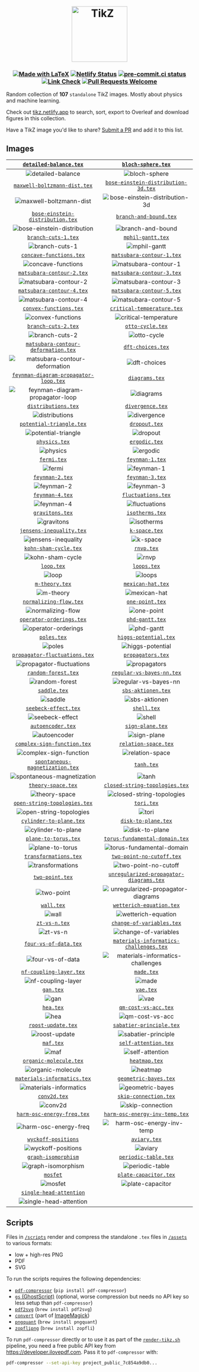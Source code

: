 <h1 align="center">
  <a href="https://tikz.netlify.app">
    <img src="assets/favicon.svg" alt="TikZ" height=150>
  </a>
</h1>

<h3 align="center">

[![Made with LaTeX](https://img.shields.io/badge/Made%20with-LaTeX-1f425f.svg)](https://latex-project.org)
[![Netlify Status](https://api.netlify.com/api/v1/badges/a0303431-0e3a-44f8-af97-1071ec922f53/deploy-status)](https://app.netlify.com/sites/tikz/deploys)
[![pre-commit.ci status](https://results.pre-commit.ci/badge/github/janosh/tikz/main.svg)](https://results.pre-commit.ci/latest/github/janosh/tikz/main)
[![Link Check](https://github.com/janosh/tikz/actions/workflows/link-check.yml/badge.svg)](https://github.com/janosh/tikz/actions/workflows/link-check.yml)
[![Pull Requests Welcome](https://img.shields.io/badge/PRs-welcome-brightgreen.svg)](https://github.com/janosh/tikz/pulls)

</h3>

Random collection of **107** `standalone` TikZ images. Mostly about physics and machine learning.

Check out [tikz.netlify.app](https://tikz.netlify.app) to search, sort, export to Overleaf and download figures in this collection.

Have a TikZ image you'd like to share? [Submit a PR](https://github.com/janosh/tikz/pulls) and add it to this list.

## Images

|                      [`detailed-balance.tex`](https://tikz.netlify.app/detailed-balance)                       |                             [`bloch-sphere.tex`](https://tikz.netlify.app/bloch-sphere)                              |
| :------------------------------------------------------------------------------------------------------------: | :------------------------------------------------------------------------------------------------------------------: |
|                       ![detailed-balance](assets/detailed-balance/detailed-balance.png)                        |                                ![bloch-sphere](assets/bloch-sphere/bloch-sphere.png)                                 |
|                [`maxwell-boltzmann-dist.tex`](https://tikz.netlify.app/maxwell-boltzmann-dist)                 |            [`bose-einstein-distribution-3d.tex`](https://tikz.netlify.app/bose-einstein-distribution-3d)             |
|              ![maxwell-boltzmann-dist](assets/maxwell-boltzmann-dist/maxwell-boltzmann-dist.png)               |       ![bose-einstein-distribution-3d](assets/bose-einstein-distribution-3d/bose-einstein-distribution-3d.png)       |
|            [`bose-einstein-distribution.tex`](https://tikz.netlify.app/bose-einstein-distribution)             |                         [`branch-and-bound.tex`](https://tikz.netlify.app/branch-and-bound)                          |
|        ![bose-einstein-distribution](assets/bose-einstein-distribution/bose-einstein-distribution.png)         |                          ![branch-and-bound](assets/branch-and-bound/branch-and-bound.png)                           |
|                         [`branch-cuts-1.tex`](https://tikz.netlify.app/branch-cuts-1)                          |                              [`mphil-gantt.tex`](https://tikz.netlify.app/mphil-gantt)                               |
|                            ![branch-cuts-1](assets/branch-cuts-1/branch-cuts-1.png)                            |                                  ![mphil-gantt](assets/mphil-gantt/mphil-gantt.png)                                  |
|                     [`concave-functions.tex`](https://tikz.netlify.app/concave-functions)                      |                      [`matsubara-contour-1.tex`](https://tikz.netlify.app/matsubara-contour-1)                       |
|                      ![concave-functions](assets/concave-functions/concave-functions.png)                      |                      ![matsubara-contour-1](assets/matsubara-contour-1/matsubara-contour-1.png)                      |
|                   [`matsubara-contour-2.tex`](https://tikz.netlify.app/matsubara-contour-2)                    |                      [`matsubara-contour-3.tex`](https://tikz.netlify.app/matsubara-contour-3)                       |
|                   ![matsubara-contour-2](assets/matsubara-contour-2/matsubara-contour-2.png)                   |                      ![matsubara-contour-3](assets/matsubara-contour-3/matsubara-contour-3.png)                      |
|                   [`matsubara-contour-4.tex`](https://tikz.netlify.app/matsubara-contour-4)                    |                      [`matsubara-contour-5.tex`](https://tikz.netlify.app/matsubara-contour-5)                       |
|                   ![matsubara-contour-4](assets/matsubara-contour-4/matsubara-contour-4.png)                   |                      ![matsubara-contour-5](assets/matsubara-contour-5/matsubara-contour-5.png)                      |
|                      [`convex-functions.tex`](https://tikz.netlify.app/convex-functions)                       |                     [`critical-temperature.tex`](https://tikz.netlify.app/critical-temperature)                      |
|                       ![convex-functions](assets/convex-functions/convex-functions.png)                        |                    ![critical-temperature](assets/critical-temperature/critical-temperature.png)                     |
|                         [`branch-cuts-2.tex`](https://tikz.netlify.app/branch-cuts-2)                          |                               [`otto-cycle.tex`](https://tikz.netlify.app/otto-cycle)                                |
|                            ![branch-cuts-2](assets/branch-cuts-2/branch-cuts-2.png)                            |                                   ![otto-cycle](assets/otto-cycle/otto-cycle.png)                                    |
|         [`matsubara-contour-deformation.tex`](https://tikz.netlify.app/matsubara-contour-deformation)          |                              [`dft-choices.tex`](https://tikz.netlify.app/dft-choices)                               |
|    ![matsubara-contour-deformation](assets/matsubara-contour-deformation/matsubara-contour-deformation.png)    |                                  ![dft-choices](assets/dft-choices/dft-choices.png)                                  |
|       [`feynman-diagram-propagator-loop.tex`](https://tikz.netlify.app/feynman-diagram-propagator-loop)        |                                 [`diagrams.tex`](https://tikz.netlify.app/diagrams)                                  |
| ![feynman-diagram-propagator-loop](assets/feynman-diagram-propagator-loop/feynman-diagram-propagator-loop.png) |                                      ![diagrams](assets/diagrams/diagrams.png)                                       |
|                         [`distributions.tex`](https://tikz.netlify.app/distributions)                          |                               [`divergence.tex`](https://tikz.netlify.app/divergence)                                |
|                            ![distributions](assets/distributions/distributions.png)                            |                                   ![divergence](assets/divergence/divergence.png)                                    |
|                    [`potential-triangle.tex`](https://tikz.netlify.app/potential-triangle)                     |                                  [`dropout.tex`](https://tikz.netlify.app/dropout)                                   |
|                    ![potential-triangle](assets/potential-triangle/potential-triangle.png)                     |                                        ![dropout](assets/dropout/dropout.png)                                        |
|                               [`physics.tex`](https://tikz.netlify.app/physics)                                |                                  [`ergodic.tex`](https://tikz.netlify.app/ergodic)                                   |
|                                     ![physics](assets/physics/physics.png)                                     |                                        ![ergodic](assets/ergodic/ergodic.png)                                        |
|                                 [`fermi.tex`](https://tikz.netlify.app/fermi)                                  |                                [`feynman-1.tex`](https://tikz.netlify.app/feynman-1)                                 |
|                                        ![fermi](assets/fermi/fermi.png)                                        |                                     ![feynman-1](assets/feynman-1/feynman-1.png)                                     |
|                             [`feynman-2.tex`](https://tikz.netlify.app/feynman-2)                              |                                [`feynman-3.tex`](https://tikz.netlify.app/feynman-3)                                 |
|                                  ![feynman-2](assets/feynman-2/feynman-2.png)                                  |                                     ![feynman-3](assets/feynman-3/feynman-3.png)                                     |
|                             [`feynman-4.tex`](https://tikz.netlify.app/feynman-4)                              |                             [`fluctuations.tex`](https://tikz.netlify.app/fluctuations)                              |
|                                  ![feynman-4](assets/feynman-4/feynman-4.png)                                  |                                ![fluctuations](assets/fluctuations/fluctuations.png)                                 |
|                             [`gravitons.tex`](https://tikz.netlify.app/gravitons)                              |                                [`isotherms.tex`](https://tikz.netlify.app/isotherms)                                 |
|                                  ![gravitons](assets/gravitons/gravitons.png)                                  |                                     ![isotherms](assets/isotherms/isotherms.png)                                     |
|                    [`jensens-inequality.tex`](https://tikz.netlify.app/jensens-inequality)                     |                                  [`k-space.tex`](https://tikz.netlify.app/k-space)                                   |
|                    ![jensens-inequality](assets/jensens-inequality/jensens-inequality.png)                     |                                        ![k-space](assets/k-space/k-space.png)                                        |
|                       [`kohn-sham-cycle.tex`](https://tikz.netlify.app/kohn-sham-cycle)                        |                                     [`rnvp.tex`](https://tikz.netlify.app/rnvp)                                      |
|                         ![kohn-sham-cycle](assets/kohn-sham-cycle/kohn-sham-cycle.png)                         |                                            ![rnvp](assets/rnvp/rnvp.png)                                             |
|                                  [`loop.tex`](https://tikz.netlify.app/loop)                                   |                                    [`loops.tex`](https://tikz.netlify.app/loops)                                     |
|                                         ![loop](assets/loop/loop.png)                                          |                                           ![loops](assets/loops/loops.png)                                           |
|                              [`m-theory.tex`](https://tikz.netlify.app/m-theory)                               |                              [`mexican-hat.tex`](https://tikz.netlify.app/mexican-hat)                               |
|                                   ![m-theory](assets/m-theory/m-theory.png)                                    |                                  ![mexican-hat](assets/mexican-hat/mexican-hat.png)                                  |
|                      [`normalizing-flow.tex`](https://tikz.netlify.app/normalizing-flow)                       |                                [`one-point.tex`](https://tikz.netlify.app/one-point)                                 |
|                       ![normalizing-flow](assets/normalizing-flow/normalizing-flow.png)                        |                                     ![one-point](assets/one-point/one-point.png)                                     |
|                    [`operator-orderings.tex`](https://tikz.netlify.app/operator-orderings)                     |                                [`phd-gantt.tex`](https://tikz.netlify.app/phd-gantt)                                 |
|                    ![operator-orderings](assets/operator-orderings/operator-orderings.png)                     |                                     ![phd-gantt](assets/phd-gantt/phd-gantt.png)                                     |
|                                 [`poles.tex`](https://tikz.netlify.app/poles)                                  |                          [`higgs-potential.tex`](https://tikz.netlify.app/higgs-potential)                           |
|                                        ![poles](assets/poles/poles.png)                                        |                            ![higgs-potential](assets/higgs-potential/higgs-potential.png)                            |
|               [`propagator-fluctuations.tex`](https://tikz.netlify.app/propagator-fluctuations)                |                              [`propagators.tex`](https://tikz.netlify.app/propagators)                               |
|             ![propagator-fluctuations](assets/propagator-fluctuations/propagator-fluctuations.png)             |                                  ![propagators](assets/propagators/propagators.png)                                  |
|                         [`random-forest.tex`](https://tikz.netlify.app/random-forest)                          |                      [`regular-vs-bayes-nn.tex`](https://tikz.netlify.app/regular-vs-bayes-nn)                       |
|                            ![random-forest](assets/random-forest/random-forest.png)                            |                      ![regular-vs-bayes-nn](assets/regular-vs-bayes-nn/regular-vs-bayes-nn.png)                      |
|                                [`saddle.tex`](https://tikz.netlify.app/saddle)                                 |                             [`sbs-aktionen.tex`](https://tikz.netlify.app/sbs-aktionen)                              |
|                                      ![saddle](assets/saddle/saddle.png)                                       |                                ![sbs-aktionen](assets/sbs-aktionen/sbs-aktionen.png)                                 |
|                        [`seebeck-effect.tex`](https://tikz.netlify.app/seebeck-effect)                         |                                    [`shell.tex`](https://tikz.netlify.app/shell)                                     |
|                          ![seebeck-effect](assets/seebeck-effect/seebeck-effect.png)                           |                                           ![shell](assets/shell/shell.png)                                           |
|                           [`autoencoder.tex`](https://tikz.netlify.app/autoencoder)                            |                               [`sign-plane.tex`](https://tikz.netlify.app/sign-plane)                                |
|                               ![autoencoder](assets/autoencoder/autoencoder.png)                               |                                   ![sign-plane](assets/sign-plane/sign-plane.png)                                    |
|                 [`complex-sign-function.tex`](https://tikz.netlify.app/complex-sign-function)                  |                           [`relation-space.tex`](https://tikz.netlify.app/relation-space)                            |
|                ![complex-sign-function](assets/complex-sign-function/complex-sign-function.png)                |                             ![relation-space](assets/relation-space/relation-space.png)                              |
|             [`spontaneous-magnetization.tex`](https://tikz.netlify.app/spontaneous-magnetization)              |                                     [`tanh.tex`](https://tikz.netlify.app/tanh)                                      |
|          ![spontaneous-magnetization](assets/spontaneous-magnetization/spontaneous-magnetization.png)          |                                            ![tanh](assets/tanh/tanh.png)                                             |
|                          [`theory-space.tex`](https://tikz.netlify.app/theory-space)                           |                 [`closed-string-topologies.tex`](https://tikz.netlify.app/closed-string-topologies)                  |
|                             ![theory-space](assets/theory-space/theory-space.png)                              |              ![closed-string-topologies](assets/closed-string-topologies/closed-string-topologies.png)               |
|                [`open-string-topologies.tex`](https://tikz.netlify.app/open-string-topologies)                 |                                     [`tori.tex`](https://tikz.netlify.app/tori)                                      |
|              ![open-string-topologies](assets/open-string-topologies/open-string-topologies.png)               |                                            ![tori](assets/tori/tori.png)                                             |
|                     [`cylinder-to-plane.tex`](https://tikz.netlify.app/cylinder-to-plane)                      |                            [`disk-to-plane.tex`](https://tikz.netlify.app/disk-to-plane)                             |
|                      ![cylinder-to-plane](assets/cylinder-to-plane/cylinder-to-plane.png)                      |                               ![disk-to-plane](assets/disk-to-plane/disk-to-plane.png)                               |
|                        [`plane-to-torus.tex`](https://tikz.netlify.app/plane-to-torus)                         |                 [`torus-fundamental-domain.tex`](https://tikz.netlify.app/torus-fundamental-domain)                  |
|                          ![plane-to-torus](assets/plane-to-torus/plane-to-torus.png)                           |              ![torus-fundamental-domain](assets/torus-fundamental-domain/torus-fundamental-domain.png)               |
|                       [`transformations.tex`](https://tikz.netlify.app/transformations)                        |                      [`two-point-no-cutoff.tex`](https://tikz.netlify.app/two-point-no-cutoff)                       |
|                         ![transformations](assets/transformations/transformations.png)                         |                      ![two-point-no-cutoff](assets/two-point-no-cutoff/two-point-no-cutoff.png)                      |
|                             [`two-point.tex`](https://tikz.netlify.app/two-point)                              |        [`unregularized-propagator-diagrams.tex`](https://tikz.netlify.app/unregularized-propagator-diagrams)         |
|                                  ![two-point](assets/two-point/two-point.png)                                  | ![unregularized-propagator-diagrams](assets/unregularized-propagator-diagrams/unregularized-propagator-diagrams.png) |
|                                  [`wall.tex`](https://tikz.netlify.app/wall)                                   |                       [`wetterich-equation.tex`](https://tikz.netlify.app/wetterich-equation)                        |
|                                         ![wall](assets/wall/wall.png)                                          |                       ![wetterich-equation](assets/wetterich-equation/wetterich-equation.png)                        |
|                               [`zt-vs-n.tex`](https://tikz.netlify.app/zt-vs-n)                                |                      [`change-of-variables.tex`](https://tikz.netlify.app/change-of-variables)                       |
|                                     ![zt-vs-n](assets/zt-vs-n/zt-vs-n.png)                                     |                      ![change-of-variables](assets/change-of-variables/change-of-variables.png)                      |
|                       [`four-vs-of-data.tex`](https://tikz.netlify.app/four-vs-of-data)                        |         [`materials-informatics-challenges.tex`](https://tikz.netlify.app/materials-informatics-challenges)          |
|                         ![four-vs-of-data](assets/four-vs-of-data/four-vs-of-data.png)                         |  ![materials-informatics-challenges](assets/materials-informatics-challenges/materials-informatics-challenges.png)   |
|                     [`nf-coupling-layer.tex`](https://tikz.netlify.app/nf-coupling-layer)                      |                                     [`made.tex`](https://tikz.netlify.app/made)                                      |
|                      ![nf-coupling-layer](assets/nf-coupling-layer/nf-coupling-layer.png)                      |                                            ![made](assets/made/made.png)                                             |
|                                   [`gan.tex`](https://tikz.netlify.app/gan)                                    |                                      [`vae.tex`](https://tikz.netlify.app/vae)                                       |
|                                           ![gan](assets/gan/gan.png)                                           |                                              ![vae](assets/vae/vae.png)                                              |
|                                   [`hea.tex`](https://tikz.netlify.app/hea)                                    |                           [`qm-cost-vs-acc.tex`](https://tikz.netlify.app/qm-cost-vs-acc)                            |
|                                           ![hea](assets/hea/hea.png)                                           |                             ![qm-cost-vs-acc](assets/qm-cost-vs-acc/qm-cost-vs-acc.png)                              |
|                          [`roost-update.tex`](https://tikz.netlify.app/roost-update)                           |                       [`sabatier-principle.tex`](https://tikz.netlify.app/sabatier-principle)                        |
|                             ![roost-update](assets/roost-update/roost-update.png)                              |                       ![sabatier-principle](assets/sabatier-principle/sabatier-principle.png)                        |
|                                   [`maf.tex`](https://tikz.netlify.app/maf)                                    |                           [`self-attention.tex`](https://tikz.netlify.app/self-attention)                            |
|                                           ![maf](assets/maf/maf.png)                                           |                             ![self-attention](assets/self-attention/self-attention.png)                              |
|                      [`organic-molecule.tex`](https://tikz.netlify.app/organic-molecule)                       |                                  [`heatmap.tex`](https://tikz.netlify.app/heatmap)                                   |
|                       ![organic-molecule](assets/organic-molecule/organic-molecule.png)                        |                                        ![heatmap](assets/heatmap/heatmap.png)                                        |
|                 [`materials-informatics.tex`](https://tikz.netlify.app/materials-informatics)                  |                          [`geometric-bayes.tex`](https://tikz.netlify.app/geometric-bayes)                           |
|                ![materials-informatics](assets/materials-informatics/materials-informatics.png)                |                            ![geometric-bayes](assets/geometric-bayes/geometric-bayes.png)                            |
|                                [`conv2d.tex`](https://tikz.netlify.app/conv2d)                                 |                          [`skip-connection.tex`](https://tikz.netlify.app/skip-connection)                           |
|                                      ![conv2d](assets/conv2d/conv2d.png)                                       |                            ![skip-connection](assets/skip-connection/skip-connection.png)                            |
|                  [`harm-osc-energy-freq.tex`](https://tikz.netlify.app/harm-osc-energy-freq)                   |                 [`harm-osc-energy-inv-temp.tex`](https://tikz.netlify.app/harm-osc-energy-inv-temp)                  |
|                 ![harm-osc-energy-freq](assets/harm-osc-energy-freq/harm-osc-energy-freq.png)                  |              ![harm-osc-energy-inv-temp](assets/harm-osc-energy-inv-temp/harm-osc-energy-inv-temp.png)               |
|                       [`wyckoff-positions`](https://tikz.netlify.app/wyckoff-positions)                        |                                   [`aviary.tex`](https://tikz.netlify.app/aviary)                                    |
|                      ![wyckoff-positions](assets/wyckoff-positions/wyckoff-positions.png)                      |                                         ![aviary](assets/aviary/aviary.png)                                          |
|                       [`graph-isomorphism`](https://tikz.netlify.app/graph-isomorphism)                        |                           [`periodic-table.tex`](https://tikz.netlify.app/periodic-table)                            |
|                      ![graph-isomorphism](assets/graph-isomorphism/graph-isomorphism.png)                      |                             ![periodic-table](assets/periodic-table/periodic-table.png)                              |
|                                  [`mosfet`](https://tikz.netlify.app/mosfet)                                   |                          [`plate-capacitor.tex`](https://tikz.netlify.app/plate-capacitor)                           |
|                                      ![mosfet](assets/mosfet/mosfet.png)                                       |                            ![plate-capacitor](assets/plate-capacitor/plate-capacitor.png)                            |
|                   [`single-head-attention`](https://tikz.netlify.app/single-head-attention)                    |                                                                                                                      |
|                ![single-head-attention](assets/single-head-attention/single-head-attention.png)                |                                                                                                                      |

## Scripts

Files in [`/scripts`](scripts) render and compress the standalone `.tex` files in [`/assets`](assets) to various formats:

- low + high-res PNG
- PDF
- SVG

To run the scripts requires the following dependencies:

- [`pdf-compressor`](https://github.com/janosh/pdf-compressor) (`pip install pdf-compressor`)
- [`gs` (GhostScript)](https://ghostscript.com) (optional, worse compression but needs no API key so less setup than `pdf-compressor`)
- [`pdf2svg`](https://github.com/dawbarton/pdf2svg) (`brew install pdf2svg`)
- [`convert`](https://linux.die.net/man/1/convert) (part of [ImageMagick](https://imagemagick.org/script))
- [`pngquant`](https://github.com/kornelski/pngquant) (`brew install pngquant`)
- [`zopflipng`](https://github.com/google/zopfli) (`brew install zopfli`)

To run `pdf-compressor` directly or to use it as part of the [`render-tikz.sh`](scripts/render-tikz.sh) pipeline, you need a free public API key from <https://developer.ilovepdf.com>. Pass it to `pdf-compressor` with:

```sh
pdf-compressor --set-api-key project_public_7c854a9db0...
```
